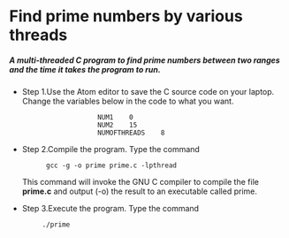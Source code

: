 # Find prime numbers by various threads

##### A multi-threaded C program to find prime numbers between two ranges and the time it takes the program to run.


* Step 1.Use the Atom editor to save the C source code on your laptop. Change the variables below in the code to what you want.
                         
                         NUM1    0
                         NUM2    15
                         NUMOFTHREADS    8
                         
* Step 2.Compile the program. Type the command 

            gcc -g -o prime prime.c -lpthread

    This command will invoke the GNU C compiler to compile the file **prime.c** and output (-o) the result to an executable called prime.

*  Step 3.Execute the program. Type the command

            ./prime 

